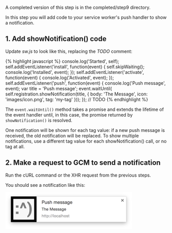 


A completed version of this step is in the completed/step9 directory.

In this step you will add code to your service worker's push handler to show a
notification.

## 1. Add showNotification() code

Update _sw.js_ to look like this, replacing the _TODO_ comment:

{% highlight javascript %}
console.log('Started', self);
self.addEventListener('install', function(event) {
  self.skipWaiting();
  console.log('Installed', event);
});
self.addEventListener('activate', function(event) {
  console.log('Activated', event);
});
self.addEventListener('push', function(event) {
  console.log('Push message', event);
  var title = 'Push message';
  event.waitUntil(
    self.registration.showNotification(title, {
      body: 'The Message',
      icon: 'images/icon.png',
      tag: 'my-tag'
    }));
});
// TODO
{% endhighlight %}

The `event.waitUntil()` method takes a promise and extends the lifetime of the event handler until, in this case, the promise returned by `showNotification()` is resolved.

One notification will be shown for each tag value: if a new push message is received, the old notification will be replaced. To show multiple notifications, use a different tag value for each showNotification() call, or no tag at all.

## 2. Make a request to GCM to send a notification

Run the cURL command or the XHR request from the previous steps.

You should see a notification like this:

<img src="images/image19.png" width="394" height="114" alt="Screenshot of Push Notification" />



